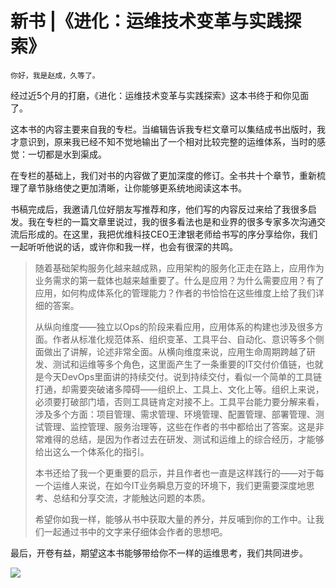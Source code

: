 # 新书 |《进化：运维技术变革与实践探索》

    你好，我是赵成，久等了。

经过近5个月的打磨，《进化：运维技术变革与实践探索》这本书终于和你见面了。

这本书的内容主要来自我的专栏。当编辑告诉我专栏文章可以集结成书出版时，我才意识到，原来我已经不知不觉地输出了一个相对比较完整的运维体系，当时的感觉：一切都是水到渠成。

在专栏的基础上，我们对书的内容做了更加深度的修订。全书共十个章节，重新梳理了章节脉络使之更加清晰，让你能够更系统地阅读这本书。

书稿完成后，我邀请几位好朋友写推荐和序，他们写的内容反过来给了我很多启发。我在专栏的一篇文章里说过，我的很多看法也是和业界的很多专家多次沟通交流后形成的。在这里，我把优维科技CEO王津银老师给书写的序分享给你，我们一起听听他说的话，或许你和我一样，也会有很深的共鸣。

> 随着基础架构服务化越来越成熟，应用架构的服务化正走在路上，应用作为业务需求的第一载体也越来越重要了。什么是应用？为什么需要应用？有了应用，如何构成体系化的管理能力？作者的书恰恰在这些维度上给了我们详细的答案。
> 
> 从纵向维度——独立以Ops的阶段来看应用，应用体系的构建也涉及很多方面。作者从标准化规范体系、组织变革、工具平台、自动化、意识等多个侧面做出了讲解，论述非常全面。从横向维度来说，应用生命周期跨越了研发、测试和运维等多个角色，这里面产生了一条重要的IT交付价值链，也就是今天DevOps里面讲的持续交付。说到持续交付，看似一个简单的工具链打通，却需要突破诸多障碍——组织上、工具上、文化上等。组织上来说，必须要打破部门墙，否则工具链肯定对接不上。工具平台能力要分解来看，涉及多个方面：项目管理、需求管理、环境管理、配置管理、部署管理、测试管理、监控管理、服务治理等，这些在作者的书中都给出了答案。这是非常难得的总结，是因为作者过去在研发、测试和运维上的综合经历，才能够给出这么一个体系化的指引。
> 
> 本书还给了我一个更重要的启示，并且作者也一直是这样践行的——对于每一个运维人来说，在如今IT业务瞬息万变的环境下，我们更需要深度地思考、总结和分享交流，才能触达问题的本质。
> 
> 希望你如我一样，能够从书中获取大量的养分，并反哺到你的工作中。让我们一起通过书中的文字来仔细体会作者的思想吧。

最后，开卷有益，期望这本书能够带给你不一样的运维思考，我们共同进步。

![](https://static001.geekbang.org/resource/image/cb/37/cbc006d923bb09addd1645c6d4afb837.jpg)
    